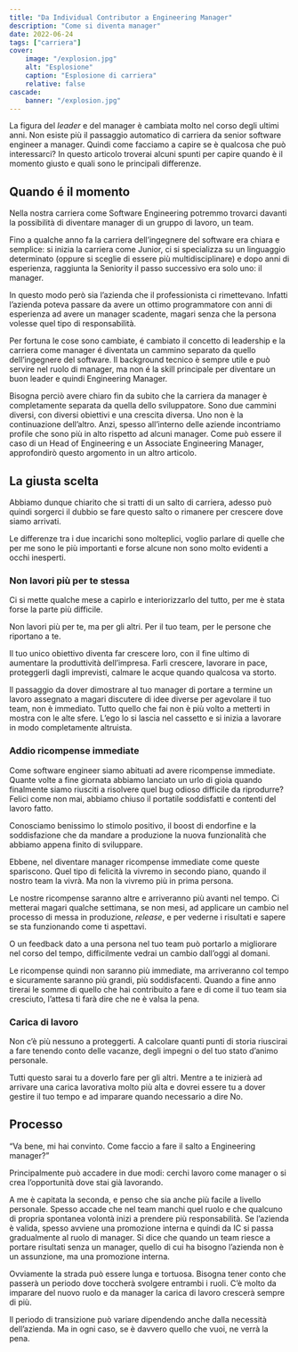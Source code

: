 ```yaml
---
title: "Da Individual Contributor a Engineering Manager"
description: "Come si diventa manager"
date: 2022-06-24
tags: ["carriera"]
cover:
    image: "/explosion.jpg"
    alt: "Esplosione"
    caption: "Esplosione di carriera"
    relative: false
cascade:
    banner: "/explosion.jpg"
---
```

La figura del _leader_ e del manager è cambiata molto nel corso degli ultimi anni. Non esiste più il passaggio automatico di carriera da senior software engineer a manager. 
Quindi come facciamo a capire se è qualcosa che può interessarci? 
In questo articolo troverai alcuni spunti per capire quando è il momento giusto e quali sono le principali differenze.


## Quando é il momento
Nella nostra carriera come Software Engineering potremmo trovarci davanti la possibilità di diventare manager di un gruppo di lavoro, un team.
 
Fino a qualche anno fa la carriera dell’ingegnere del software era chiara e semplice: si inizia la carriera come Junior, ci si specializza su un linguaggio determinato (oppure si sceglie di essere più multidisciplinare) e dopo anni di esperienza, raggiunta la Seniority il passo successivo era solo uno: il manager.

In questo modo però sia l’azienda che il professionista ci rimettevano. Infatti l’azienda poteva passare da avere un ottimo programmatore con anni di esperienza ad avere un manager scadente, magari senza che la persona volesse quel tipo di responsabilità.

Per fortuna le cose sono cambiate, é cambiato il concetto di leadership e la carriera come manager é diventata un cammino separato da quello dell’ingegnere del software. 
Il background tecnico è sempre utile e può servire nel ruolo di manager, ma non é la skill principale per diventare un buon leader e quindi Engineering Manager.

Bisogna perciò avere chiaro fin da subito che la carriera da manager è completamente separata da quella dello sviluppatore. Sono due cammini diversi, con diversi obiettivi e una crescita diversa. Uno non è la continuazione dell’altro. 
Anzi, spesso all’interno delle aziende incontriamo profile che sono più in alto rispetto ad alcuni manager. Come può essere il caso di un Head of Engineering e un Associate Engineering Manager, approfondirò questo argomento in un altro articolo.

## La giusta scelta 
Abbiamo dunque chiarito che si tratti di un salto di carriera, adesso può quindi sorgerci il dubbio se fare questo salto o rimanere per crescere dove siamo arrivati. 

Le differenze tra i due incarichi sono molteplici, voglio parlare di quelle che per me sono le più importanti e forse alcune non sono molto evidenti a occhi inesperti. 

### Non lavori più per te stessa
Ci si mette qualche mese a capirlo e interiorizzarlo del tutto, per me è stata forse la parte più difficile.

Non lavori più per te, ma per gli altri. Per il tuo team, per le persone che riportano a te. 

Il tuo unico obiettivo diventa far crescere loro, con il fine ultimo di aumentare la produttività dell’impresa. 
Farli crescere, lavorare in pace, proteggerli dagli imprevisti, calmare le acque quando qualcosa va storto. 

Il passaggio da dover dimostrare al tuo manager di portare a termine un lavoro assegnato a magari discutere di idee diverse per agevolare il tuo team, non è immediato. 
Tutto quello che fai non è più volto a metterti in mostra con le alte sfere. L’ego lo si lascia nel cassetto e si inizia a lavorare in modo completamente altruista. 

### Addio ricompense immediate
Come software engineer siamo abituati ad avere ricompense immediate. 
Quante volte a fine giornata abbiamo lanciato un urlo di gioia quando finalmente siamo riusciti a risolvere quel bug odioso difficile da riprodurre? 
Felici come non mai, abbiamo chiuso il portatile soddisfatti e contenti del lavoro fatto. 

Conosciamo benissimo lo stimolo positivo, il boost di endorfine e la soddisfazione che da mandare a produzione la nuova funzionalità che abbiamo appena finito di sviluppare. 

Ebbene, nel diventare manager ricompense immediate come queste spariscono. 
Quel tipo di felicità la vivremo in secondo piano, quando il nostro team la vivrà. Ma non la vivremo più in prima persona. 

Le nostre ricompense saranno altre e arriveranno più avanti nel tempo. 
Ci metterai magari qualche settimana, se non mesi, ad applicare un cambio nel processo di messa in produzione, _release_, e per vederne i risultati e sapere se sta funzionando come ti aspettavi. 

O un feedback dato a una persona nel tuo team può portarlo a migliorare nel corso del tempo, difficilmente vedrai un cambio dall’oggi al domani. 

Le ricompense quindi non saranno più immediate, ma arriveranno col tempo e sicuramente saranno più grandi, più soddisfacenti. Quando a fine anno tirerai le somme di quello che hai contribuito a fare e di come il tuo team sia cresciuto, l’attesa ti farà dire che ne è valsa la pena. 

### Carica di lavoro
Non c’è più nessuno a proteggerti. A calcolare quanti punti di storia riuscirai a fare tenendo conto delle vacanze, degli impegni o del tuo stato d’animo personale. 

Tutti questo sarai tu a doverlo fare per gli altri. 
Mentre a te inizierà ad arrivare una carica lavorativa molto più alta e dovrei essere tu a dover gestire il tuo tempo e ad imparare quando necessario a dire No. 

## Processo 
“Va bene, mi hai convinto. Come faccio a fare il salto a Engineering manager?” 

Principalmente può accadere in due modi: cerchi lavoro come manager o si crea l’opportunità dove stai già lavorando. 

A me è capitata la seconda, e penso che sia anche più facile a livello personale. 
Spesso accade che nel team manchi quel ruolo e che qualcuno di propria spontanea volontà inizi a prendere più responsabilità. 
Se l’azienda è valida, spesso avviene una promozione interna e quindi da IC si passa gradualmente al ruolo di manager. 
Si dice che quando un team riesce a portare risultati senza un manager, quello di cui ha bisogno l’azienda non è un assunzione, ma una promozione interna. 

Ovviamente la strada può essere lunga e tortuosa. Bisogna tener conto che passerà un periodo dove toccherà svolgere entrambi i ruoli. C’è molto da imparare del nuovo ruolo e da manager la carica di lavoro crescerà sempre di più. 

Il periodo di transizione può variare dipendendo anche dalla necessità dell’azienda. Ma in ogni caso, se è davvero quello che vuoi, ne verrà la pena. 

